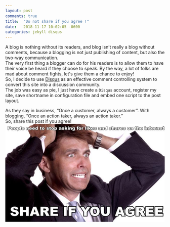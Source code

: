 ```yaml
---
layout: post
comments: true
title:  "Do not share if you agree !"
date:   2018-11-17 10:02:05 -0600
categories: jekyll disqus
---
```


A blog is nothing without its readers, and blog isn’t really a blog without comments, because a blogging is not just publishing of content, but also the two-way communication.  
The very first thing a blogger can do for his readers is to allow them to have their voice be heard if they choose to speak.
By the way, a lot of folks are mad about comment fights, let's give them a chance to enjoy!  
So, I decide to use [Disqus][disqus-info] as an effective comment controlling system to convert this site into a discussion community.  
The job was easy as pie, I just have create a `Disqus` account, register my site, save shortname in configuration file and embed one script to the post layout.

As they say in business, “Once a customer, always a customer”. With blogging, “Once an action taker, always an action taker.”
<br>
So, share this post if you agree! <br>
![Share-if-you-agree](/images/share-if.jpg)


[disqus-info]: https://disqus.com/
